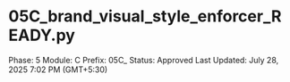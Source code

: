 # 05C_brand_visual_style_enforcer_READY.py

Phase: 5
Module: C
Prefix: 05C_
Status: Approved
Last Updated: July 28, 2025 7:02 PM (GMT+5:30)
